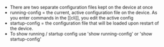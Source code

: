 - There are two separate configuration files kept on the device at once
- running-config = the current, active configuration file on the device. As you enter commands in the [[cli]], you edit the active config
- startup-config = the configuration file that will be loaded upon restart of the device.
- To show running / startup config use 'show running-config' or 'show startup-config'
